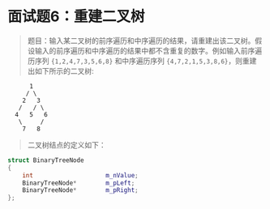 # 面试题6：重建二叉树

> 题目：输入某二叉树的前序遍历和中序遍历的结果，请重建出该二叉树。假设输入的前序遍历和中序遍历的结果中都不含重复的数字。例如输入前序遍历序列 `{1,2,4,7,3,5,6,8}` 和中序遍历序列 `{4,7,2,1,5,3,8,6}`，则重建出如下所示的二叉树:

```
      1
     / \
    2   3
   /   / \
  4   5   6
   \     /
    7   8
```

> 二叉树结点的定义如下：

```c++
struct BinaryTreeNode
{
    int                    m_nValue;
    BinaryTreeNode*        m_pLeft;
    BinaryTreeNode*        m_pRight;
};
```


